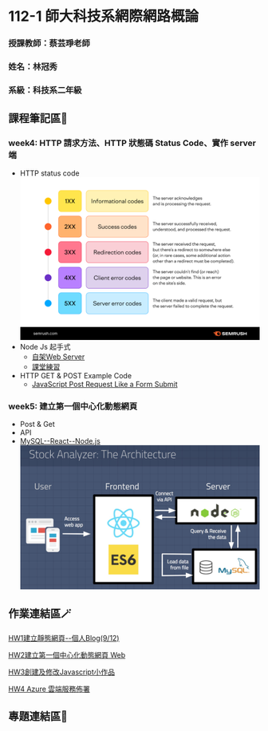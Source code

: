 # 112-1 師大科技系網際網路概論
### 授課教師：蔡芸琤老師
### 姓名：林冠秀
### 系級：科技系二年級

## 課程筆記區📑
### week4: HTTP 請求方法、HTTP 狀態碼 Status Code、實作 server 端
* HTTP status code
  ![HTTP 狀態碼](https://github.com/Jessica936/Web/blob/main/HTTP%20status%20code.png)
* Node Js 起手式
  * [自架Web Server](https://reurl.cc/RyXMVZ)
  * [課堂練習](https://github.com/Jessica936/Web/tree/main/%E8%AA%B2%E5%A0%82%E7%B7%B4%E7%BF%92/myweb)
* HTTP GET & POST Example Code
  * [JavaScript Post Request Like a Form Submit](https://reurl.cc/XmVnK3)
### week5: 建立第一個中心化動態網頁 
* Post & Get
* API
* [MySQL--React--Node.js](https://www.byperth.com/2018/04/19/guide-building-data-science-web-application-with-react-nodejs-and-mysql/)
  ![The Project Architecture: React & NodeJS & MySQL](https://github.com/Jessica936/Web/blob/main/stock-analyzer-project-architecture-1.jpg)
## 作業連結區🪄
[HW1建立靜態網頁--個人Blog(9/12)](https://jessica936.github.io/Jessica936/)

[HW2建立第一個中心化動態網頁 Web](https://youtu.be/VOGeplvHN7c)

[HW3創建及修改Javascript小作品](https://youtu.be/fNIa0mrT-nw)

[HW4 Azure 雲端服務佈署](https://youtu.be/IFEM_uVnUcA)
## 專題連結區🔗
